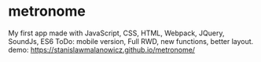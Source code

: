 # metronome
My first app made with JavaScript, CSS, HTML, Webpack, JQuery, SoundJs, ES6
ToDo: mobile version, Full RWD, new functions, better layout.
        demo:  https://stanislawmalanowicz.github.io/metronome/

